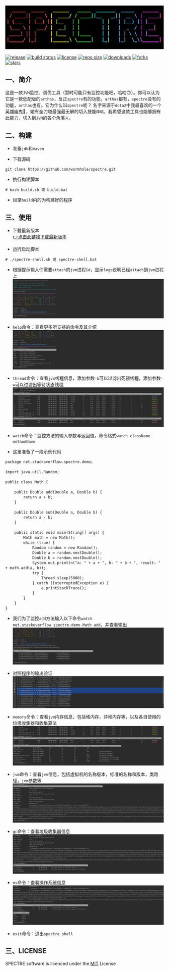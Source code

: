 ![logo](image/logo.png)

[![release](https://img.shields.io/github/v/release/wormhole/spectre)](https://github.com/wormhole/spectre/releases)
[![build status](https://www.travis-ci.org/wormhole/spectre.svg?branch=master)](https://www.travis-ci.org/wormhole/spectre)
[![license](https://img.shields.io/github/license/wormhole/spectre)](https://github.com/wormhole/spectre/blob/master/LICENSE)
[![repo size](https://img.shields.io/github/repo-size/wormhole/spectre)](https://github.com/wormhole/spectre/archive/master.zip)
[![downloads](https://img.shields.io/github/downloads/wormhole/spectre/total)](https://github.com/wormhole/spectre/releases)
[![forks](https://img.shields.io/github/forks/wormhole/spectre)](https://github.com/wormhole/spectre/network/members)
[![stars](https://img.shields.io/github/stars/wormhole/spectre)](https://github.com/wormhole/spectre/stargazers)

## 一、简介
这是一款`JVM`监控、调优工具（暂时可能只有监控功能吧，哈哈🙃）。你可以认为它是一款低配版的`arthas`，反正`spectre`有的功能，`arthas`都有，`spectre`没有的功能，`arthas`也有。它为什么叫`spectre`呢？
名字来源于`dota2`中我最喜欢的一个英雄幽鬼👻，她有全刀塔最强最无解的切入技能`降临`，我希望这款工具也能够拥有此能力，切入到`JVM`的各个角落⚔。

## 二、构建
* 准备`jdk`和`maven`

* 下载源码
```
git clone https://github.com/wormhole/spectre.git
```

* 执行构建脚本
```
# bash build.sh 或 build.bat
```

* 目录`build`内的为构建好的程序

## 三、使用
* 下载最新版本  
 [👉点击此链接下载最新版本](https://github.com/wormhole/spectre/releases/download/v1.1.0/spectre-1.1.0.tar.gz)
 
* 运行启动脚本  
```
# ./spectre-shell.sh 或 spectre-shell.bat
```

* 根据提示输入你需要`attach`的`jvm`进程`id`，显示`logo`说明已经`attach`到`jvm`进程上  
![attach](image/attach.png)

* `help`命令：查看更多所支持的命令及其介绍  
![help](image/help.png)

* `thread`命令：查看`jvm`线程信息，添加参数`-b`可以过滤出死锁线程，添加参数`-w`可以过滤出等待状态线程  
![thread](image/thread.png)

* `watch`命令：监控方法的输入参数与返回值，命令格式`watch className methodName`
* 这里准备了一段示例代码
```
package net.stackoverflow.spectre.demo;

import java.util.Random;

public class Math {

    public Double add(Double a, Double b) {
        return a + b;
    }

    public Double sub(Double a, Double b) {
        return a - b;
    }

    public static void main(String[] args) {
        Math math = new Math();
        while (true) {
            Random random = new Random();
            Double a = random.nextDouble();
            Double b = random.nextDouble();
            System.out.println("a: " + a + ", b: " + b + ", result: " + math.add(a, b));
            try {
                Thread.sleep(5000);
            } catch (InterruptedException e) {
                e.printStackTrace();
            }
        }
    }
}
```
* 我们为了监控`add`方法输入以下命令`watch net.stackoverflow.spectre.demo.Math add`，并查看输出
![watch](image/watch.png)
* 对照程序的输出验证
![compare](image/compare.png)

* `memory`命令：查看`jvm`内存信息，包括堆内存，非堆内存等，以及各自使用的垃圾收集器和收集算法  
![memory](image/memory.png)

* `jvm`命令：查看`jvm`信息，包括虚拟机的名称版本，标准的名称和版本，类路径，`jvm`参数等  
![jvm](image/jvm.png)

* `gc`命令：查看垃圾收集器信息  
![gc](image/gc.png)

* `os`命令：查看操作系统信息  
![os](image/os.png)

* `exit`命令：退出`spectre shell`

## 三、LICENSE
SPECTRE software is licenced under the [MIT](LICENSE) License